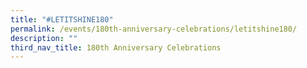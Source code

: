 ```yaml
---
title: "#LETITSHINE180"
permalink: /events/180th-anniversary-celebrations/letitshine180/
description: ""
third_nav_title: 180th Anniversary Celebrations
---
```

